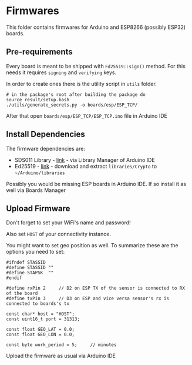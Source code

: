 # Firmwares

This folder contains firmwares for Arduino and ESP8266 (possibly ESP32) boards.

## Pre-requirements
Every board is meant to be shipped with `Ed25519::sign()` method. For this needs it requires `signing` and `verifying` keys.

In order to create ones there is the utility script in `utils` folder.

```
# in the package's root after building the package do
source result/setup.bash
./utils/generate_secrets.py -o boards/esp/ESP_TCP/
```

After that open `boards/esp/ESP_TCP/ESP_TCP.ino` file in Arduino IDE

## Install Dependencies

The firmware dependencies are:

* SDS011 Library - [link](https://github.com/lewapek/sds-dust-sensors-arduino-library) - via Library Manager of Arduino IDE
* Ed25519 - [link](https://github.com/rweather/arduinolibs) - download and extract `libraries/Crypto` to `~/Arduino/libraries`

Possibly you would be missing ESP boards in Arduino IDE. If so install it as well via Boards Manager

## Upload Firmware

Don't forget to set your WiFi's name and password!

Also set `HOST` of your connectivity instance.

You might want to set geo position as well. To summarize these are the options you need to set:

```
#ifndef STASSID
#define STASSID ""
#define STAPSK  ""
#endif

#define rxPin 2     // D2 on ESP TX of the sensor is connected to RX of the board
#define txPin 3     // D3 on ESP and vice versa sensor's rx is connected to boards's tx

const char* host = "HOST";
const uint16_t port = 31313;

const float GEO_LAT = 0.0;
const float GEO_LON = 0.0;

const byte work_period = 5;     // minutes
```

Upload the firmware as usual via Arduino IDE

